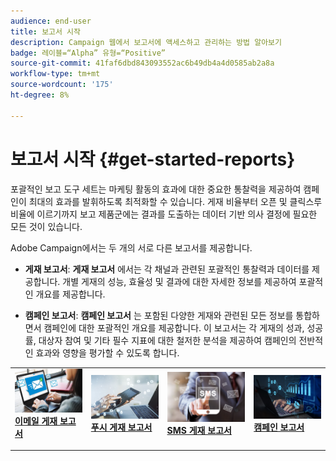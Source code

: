 ```yaml
---
audience: end-user
title: 보고서 시작
description: Campaign 웹에서 보고서에 액세스하고 관리하는 방법 알아보기
badge: 레이블=“Alpha” 유형=“Positive”
source-git-commit: 41faf6dbd843093552ac6b49db4a4d0585ab2a8a
workflow-type: tm+mt
source-wordcount: '175'
ht-degree: 8%

---
```


# 보고서 시작 {#get-started-reports}

포괄적인 보고 도구 세트는 마케팅 활동의 효과에 대한 중요한 통찰력을 제공하여 캠페인이 최대의 효과를 발휘하도록 최적화할 수 있습니다. 게재 비율부터 오픈 및 클릭스루 비율에 이르기까지 보고 제품군에는 결과를 도출하는 데이터 기반 의사 결정에 필요한 모든 것이 있습니다&#x200B;.

Adobe Campaign에서는 두 개의 서로 다른 보고서를 제공합니다.

* **게재 보고서**: **게재 보고서** 에서는 각 채널과 관련된 포괄적인 통찰력과 데이터를 제공합니다. 개별 게재의 성능, 효율성 및 결과에 대한 자세한 정보를 제공하여 포괄적인 개요를 제공합니다.

* **캠페인 보고서**: **캠페인 보고서** 는 포함된 다양한 게재와 관련된 모든 정보를 통합하면서 캠페인에 대한 포괄적인 개요를 제공합니다. 이 보고서는 각 게재의 성과, 성공률, 대상자 참여 및 기타 필수 지표에 대한 철저한 분석을 제공하여 캠페인의 전반적인 효과와 영향을 평가할 수 있도록 합니다.



<table style="table-layout:fixed"><tr style="border: 0;">
<td>
<a href="email-report.md">
<img alt="리드" src="assets/do-not-localize/email_report.jpeg">
</a>
<div><a href="email-report.md"><strong>이메일 게재 보고서</strong>
</div>
<p>
</td>
<td>
<a href="push-report.md">
<img alt="저빈도" src="assets/do-not-localize/push_report.jpeg">
</a>
<div>
<a href="push-report.md"><strong> 푸시 게재 보고서<strong></strong></a>
</div>
<p></td>
<td>
<a href="sms-report.md">
<img alt="유효성 검사" src="assets/do-not-localize/sms_report.png">
</a>
<div>
<a href="sms-report.md"><strong> SMS 게재 보고서</strong></a>
</div>
<p>
</td>
<td>
<a href="campaign-reports.md">
<img alt="유효성 검사" src="assets/do-not-localize/campaign_report.jpeg">
</a>
<div>
<a href="campaign-reports.md"><strong>캠페인 보고서</strong></a>
</div>
<p>
</td>
</tr></table>
